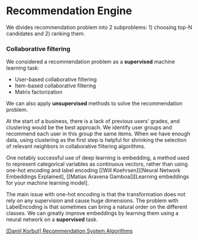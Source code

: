 
# Recommendation Engine 

We divides recommendation problem into 2 subproblems: 1) choosing top-N candidates and 2) ranking them.

### Collaborative filtering

We considered a recommendation problem as a **supervised** machine learning task:

* User-based collaborative filtering
* Item-based collaborative filtering
* Matrix factorization

We can also apply **unsupervised** methods to solve the recommendation problem.

At the start of a business, there is a lack of previous users’ grades, and clustering would be the best approach. We identify user groups and recommend each user in this group the same items. When we have enough data, using clustering as the first step is helpful for shrinking the selection of relevant neighbors in collaborative filtering algorithms.





One notably successful use of deep learning is embedding, a method used to represent categorical variables as continuous vectors, rather than using one-hot encoding and label encoding [[Will Koehrsen]][Neural Network Embeddings Explained], [[Matias Aravena Gamboa]][Learning embeddings for your machine learning model]. 

The main issue with one-hot encoding is that the transformation does not rely on any supervision and cause huge dimensions. The problem with LabelEncoding is that sometimes can bring a natural order on the different classes. We can greatly improve embeddings by learning them using a neural network on a **supervised** task. 





<!-- ![word_embedding](images/word_embedding.png) -->







[Recommendation System Algorithms]: https://blog.statsbot.co/recommendation-system-algorithms-ba67f39ac9a3
[[Daniil Korbut] Recommendation System Algorithms](https://blog.statsbot.co/recommendation-system-algorithms-ba67f39ac9a3)



